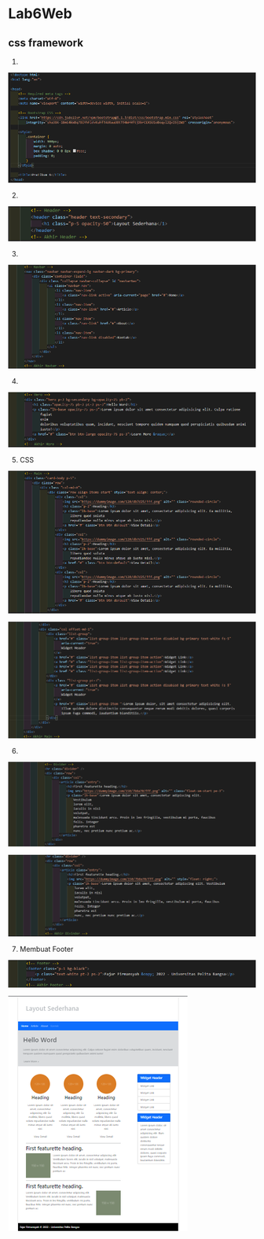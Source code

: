 # Lab6Web

## css framework

1. 

![1.png](Gambar/1.png)


2. 

![2.png](Gambar/2.png)


3. 

![3.png](Gambar/3.png)


4. 

![4.png](Gambar/4.png)


5. CSS

![5.png](Gambar/5.png)

![5_5.png](Gambar/5_5.png)


6. 

![6.png](Gambar/6.png)

![6_6.png](Gambar/6_6.png)


7. Membuat Footer

![7.png](Gambar/7.png)


![akhir.png](Gambar/akhir.png)
